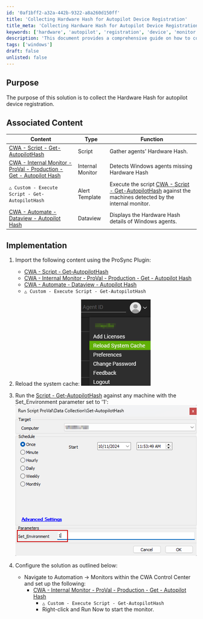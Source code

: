 ```yaml
---
id: '0af1bff2-a32a-442b-9322-a8a260d150ff'
title: 'Collecting Hardware Hash for Autopilot Device Registration'
title_meta: 'Collecting Hardware Hash for Autopilot Device Registration'
keywords: ['hardware', 'autopilot', 'registration', 'device', 'monitor', 'script', 'dataview']
description: 'This document provides a comprehensive guide on how to collect the Hardware Hash for autopilot device registration, including associated scripts, internal monitors, and implementation steps for successful integration.'
tags: ['windows']
draft: false
unlisted: false
---
```


## Purpose

The purpose of this solution is to collect the Hardware Hash for autopilot device registration.

## Associated Content

| Content                                                                                                               | Type           | Function                                           |
|-----------------------------------------------------------------------------------------------------------------------|----------------|----------------------------------------------------|
| [CWA - Script - Get-AutopilotHash](<../cwa/scripts/Get-AutopilotHash.md>)                                         | Script         | Gather agents' Hardware Hash.                       |
| [CWA - Internal Monitor - ProVal - Production - Get - Autopilot Hash](<../cwa/monitors/Get - Autopilot Hash.md>) | Internal Monitor | Detects Windows agents missing Hardware Hash       |
| `△ Custom - Execute Script - Get-AutopilotHash`                                                                     | Alert Template | Execute the script [CWA - Script - Get-AutopilotHash](<../cwa/scripts/Get-AutopilotHash.md>) against the machines detected by the internal monitor. |
| [CWA - Automate - Dataview - Autopilot Hash](<../cwa/dataviews/Autopilot Hash.md>)                                 | Dataview       | Displays the Hardware Hash details of Windows agents. |

## Implementation

1. Import the following content using the ProSync Plugin:
   - [CWA - Script - Get-AutopilotHash](<../cwa/scripts/Get-AutopilotHash.md>)
   - [CWA - Internal Monitor - ProVal - Production - Get - Autopilot Hash](<../cwa/monitors/Get - Autopilot Hash.md>)
   - [CWA - Automate - Dataview - Autopilot Hash](<../cwa/dataviews/Autopilot Hash.md>)
   - `△ Custom - Execute Script - Get-AutopilotHash`

2. Reload the system cache:
   ![Image](../../static/img/Get-Autopilot-Hash/image_1.png)

3. Run the [Script - Get-AutopilotHash](<../cwa/scripts/Get-AutopilotHash.md>) against any machine with the Set_Environment parameter set to '1':
   ![Image](../../static/img/Get-Autopilot-Hash/image_2.png)

4. Configure the solution as outlined below:
   - Navigate to Automation → Monitors within the CWA Control Center and set up the following:
     - [CWA - Internal Monitor - ProVal - Production - Get - Autopilot Hash](<../cwa/monitors/Get - Autopilot Hash.md>)
       - `△ Custom - Execute Script - Get-AutopilotHash`
       - Right-click and Run Now to start the monitor.

